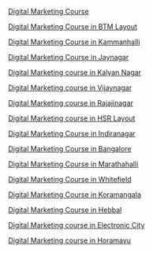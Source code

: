 <a href="https://www.a2nacademy.com/digital-marketing-course-and-certification.aspx">Digital Marketing Course</a>

<a href="https://www.a2nacademy.com/courses/digital-marketing-course-in-btm-layout">Digital Marketing Course in BTM Layout</a>

<a href="https://www.a2nacademy.com/courses/digital-marketing-course-in-kammanhalli">Digital Marketing Course in Kammanhalli</a>

<a href="https://www.a2nacademy.com/courses/digital-marketing-course-in-jaynagar">Digital Marketing Course in Jaynagar</a>

<a href="https://www.a2nacademy.com/courses/digital-marketing-course-in-kalyan-nagar">Digital Marketing course in Kalyan Nagar</a>

<a href="https://www.a2nacademy.com/courses/digital-marketing-course-in-vijaynagar">Digital Marketing course in Vijaynagar</a>

<a href="https://www.a2nacademy.com/courses/digital-marketing-course-in-rajajinagar">Digital Marketing course in Rajajinagar</a>

<a href="https://www.a2nacademy.com/courses/digital-marketing-course-in-hsr-layout">Digital Marketing course in HSR Layout</a>

<a href="https://www.a2nacademy.com/courses/digital-marketing-course-in-indiranagar">Digital Marketing Course in Indiranagar</a>

<a href="https://www.a2nacademy.com/courses/digital-marketing-course-in-bangalore">Digital Marketing Course in Bangalore</a>

<a href="https://www.a2nacademy.com/courses/digital-marketing-course-in-marathahalli">Digital Marketing Course in Marathahalli</a>

<a href="https://www.a2nacademy.com/courses/digital-marketing-course-in-whitefield">Digital Marketing Course in Whitefield</a>

<a href="https://www.a2nacademy.com/courses/digital-marketing-course-in-koramangala">Digital Marketing Course in Koramangala</a>

<a href="https://www.a2nacademy.com/courses/digital-marketing-course-in-hebbal">Digital Marketing Course in Hebbal</a>

<a href="https://www.a2nacademy.com/courses/digital-marketing-course-in-electronic-city">Digital Marketing course in Electronic City</a>

<a href="https://www.a2nacademy.com/courses/digital-marketing-course-in-horamavu">Digital Marketing course in Horamavu</a>
